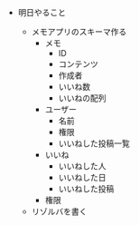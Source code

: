 - 明日やること

  - メモアプリのスキーマ作る
    - メモ
      - ID
      - コンテンツ
      - 作成者
      - いいね数
      - いいねの配列
    - ユーザー
      - 名前
      - 権限
      - いいねした投稿一覧
    - いいね
      - いいねした人
      - いいねした日
      - いいねした投稿
    - 権限
  - リゾルバを書く
